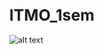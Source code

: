 # ITMO_1sem
![alt text](https://i1.wp.com/prclub.spb.ru/wp-content/uploads/2016/06/itmo_small_white_eng.png?fit=1754%2C1240&ssl=1) 

